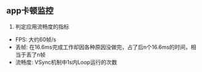 ## app卡顿监控

1. 判定应用流畅度的指标

* FPS: 大约60帧/s
* 丢帧: 在16.6ms完成工作却因各种原因没做完，占了后n个16.6ms的时间，相当于丢了n帧
* 流畅度: VSync机制中1s内Loop运行的次数